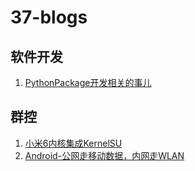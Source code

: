 # 37-blogs

## 软件开发

1. [PythonPackage开发相关的事儿](./00-software-development/00-PythonPackage开发相关的事儿.md)

## 群控

1. [小米6内核集成KernelSU](./09-group-control/00-小米6内核集成KernelSU.md)
2. [Android-公网走移动数据，内网走WLAN](./09-group-control/01-Android-公网走移动数据，内网走WLAN.md)
